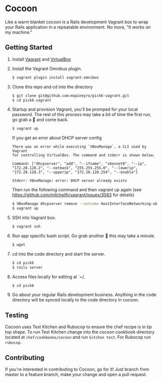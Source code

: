 # Cocoon

Like a warm blanket cocoon is a Rails development Vagrant box to wrap your
Rails application in a repeatable environment. No more, "It works on my
machine."

## Getting Started

1. Install [Vagrant](https://www.vagrantup.com) and
[VirtualBox](https://www.virtualbox.org/wiki/Downloads)

1. Install the Vagrant Omnibus plugin.

    ```bash
    $ vagrant plugin install vagrant-omnibus
    ```
1. Clone this repo and cd into the directory

    ```bash
    $ git clone git@github.com:mopineyro/pick6-vagrant.git
    $ cd pick6-vagrant
    ```

1. Startup and provision Vagrant, you'll be promped for your local password.
The rest of this process may take a bit of time the first run, go grab a
:cookie: and come back.

    ```bash
    $ vagrant up
    ```

    If you get an error about DHCP server config

    ```
    There was an error while executing `VBoxManage`, a CLI used by Vagrant
    for controlling VirtualBox. The command and stderr is shown below.

    Command: ["dhcpserver", "add", "--ifname", "vboxnet0", "--ip", "172.28.128.2", "--netmask", "255.255.255.0", "--lowerip", "172.28.128.3", "--upperip", "172.28.128.254", "--enable"]

    Stderr: VBoxManage: error: DHCP server already exists
    ```

   Then run the following command and then vagrant up again (see https://github.com/mitchellh/vagrant/issues/3083 for details)

   ```bash
   $ VBoxManage dhcpserver remove --netname HostInterfaceNetworking-vboxnet0
   $ vagrant up
   ```

1. SSH into Vagrant box.

    ```bash
    $ vagrant ssh
    ```

2. Run app specific bash script. Go grab another :cookie: this may take a minute.

    ```bash
    $ wget
    ```

3. cd into the code directory and start the server.

    ```bash
    $ cd pick6
    $ rails server
    ```

4. Access files locally for editing at `~/.

    ```bash
    $ cd pick6
    ```

1. Go about your regular Rails development business. Anything in the code
directory will be synced locally to the code directory in cocoon.

## Testing

Cocoon uses Test Kitchen and Rubocop to ensure the chef recipe is in tip
top shape. To run Test Kitchen change into the cocoon cookbook directory
located at `chef/cookbooks/cocoon` and run `kitchen test`. For Rubocop run
`rubocop`.

## Contributing

If you're interested in contributing to Cocoon, go for it! Just branch
from master to a feature branch, make your change and open a pull request.
